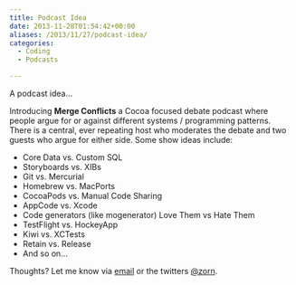 ```yaml
---
title: Podcast Idea
date: 2013-11-28T01:54:42+00:00
aliases: /2013/11/27/podcast-idea/
categories:
  - Coding
  - Podcasts

---
```

A podcast idea&#8230;

Introducing **Merge Conflicts** a Cocoa focused debate podcast where people argue for or against different systems / programming patterns. There is a central, ever repeating host who moderates the debate and two guests who argue for either side. Some show ideas include:

  * Core Data vs. Custom SQL
  * Storyboards vs. XIBs
  * Git vs. Mercurial
  * Homebrew vs. MacPorts
  * CocoaPods vs. Manual Code Sharing
  * AppCode vs. Xcode
  * Code generators (like mogenerator) Love Them vs Hate Them
  * TestFlight vs. HockeyApp
  * Kiwi vs. XCTests
  * Retain vs. Release
  * And so on&#8230;

Thoughts? Let me know via [email][1] or the twitters [@zorn][2].

 [1]: mailto:mike@mikezornek.com
 [2]: https://jawns.club/@zorn
